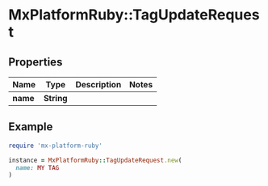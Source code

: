 # MxPlatformRuby::TagUpdateRequest

## Properties

| Name | Type | Description | Notes |
| ---- | ---- | ----------- | ----- |
| **name** | **String** |  |  |

## Example

```ruby
require 'mx-platform-ruby'

instance = MxPlatformRuby::TagUpdateRequest.new(
  name: MY TAG
)
```

